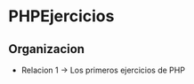 # PHPEjercicios
<!--
<div align="center">
  <img width="20" />
   <img src="https://skillicons.dev/icons?i=php" height="60" alt="python logo"  />
  <img width="20" />
</div>
-->
<div aling="center">
  <picture href="banner.jpg"></picture>
</div>

## Organizacion
 - Relacion 1 -> Los primeros ejercicios de PHP
